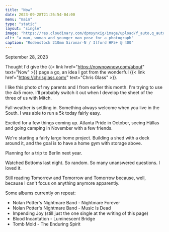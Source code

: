 ```yaml
---
title: "Now"
date: 2023-09-28T21:26:54-04:00
menu: "main"
type: "static"
layout: "single"
image: "https://res.cloudinary.com/dpmsynxig/image/upload/f_auto,q_auto:good/v1695951745/now-posts/2023-09-28/untitled-13-Pano.jpg"
alt: "a man, woman and younger man pose for a photograph"
caption: "Rodenstock 210mm Sironar-N / Ilford HP5+ @ 400"
---
```


September 28, 2023

Thought I'd give the {{< link href="https://nownownow.com/about" text="Now" >}} page a go, an idea I got from the wonderful {{< link href="https://chrisglass.com/" text="Chris Glass" >}}.

I like this photo of my parents and I from earlier this month. I'm trying to use the 4x5 more. I'll probably switch it out when I develop the sheet of the three of us with Mitch.

Fall weather is settling in. Something always welcome when you live in the South. I was able to run a 5k today fairly easy.

Excited for a few things coming up. Atlanta Pride in October, seeing Hällas and going camping in November with a few friends.

We're starting a fairly large home project. Building a shed with a deck around it, and the goal is to have a home gym with storage above.

Planning for a trip to Berlin next year.

Watched Bottoms last night. So random. So many unanswered questions. I loved it.

Still reading Tomorrow and Tomorrow and Tomorrow because, well, because I can't focus on anything anymore apparently.

Some albums currently on repeat:
- Nolan Potter's Nightmare Band - Nightmare Forever
- Nolan Potter's Nightmare Band - Music Is Dead
- Impending Joy (still just the one single at the writing of this page)
- Blood Incantation - Luminescent Bridge
- Tomb Mold - The Enduring Spirit